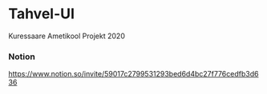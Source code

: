 # Tahvel-UI
Kuressaare Ametikool Projekt 2020

### Notion
https://www.notion.so/invite/59017c2799531293bed6d4bc27f776cedfb3d636
